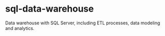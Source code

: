 # sql-data-warehouse
Data warehouse with SQL Server, including ETL processes, data modeling and analytics.

